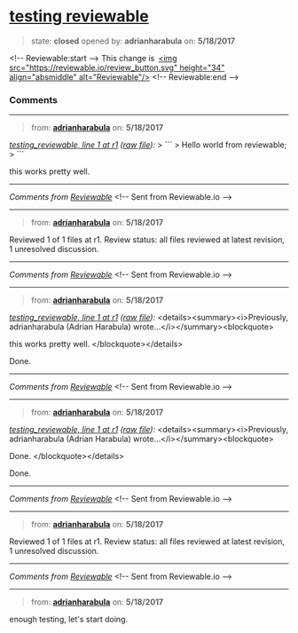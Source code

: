 # [testing reviewable](https://github.com/adrianharabula/condr/pull/92)

> state: **closed** opened by: **adrianharabula** on: **5/18/2017**



&lt;!-- Reviewable:start --&gt;
This change is [&lt;img src&#x3D;&quot;https://reviewable.io/review_button.svg&quot; height&#x3D;&quot;34&quot; align&#x3D;&quot;absmiddle&quot; alt&#x3D;&quot;Reviewable&quot;/&gt;](https://reviewable.io/reviews/adrianharabula/condr/92)
&lt;!-- Reviewable:end --&gt;


### Comments

---
> from: [**adrianharabula**](https://github.com/adrianharabula/condr/pull/92#issuecomment-302362431) on: **5/18/2017**









*[testing_reviewable, line 1 at r1](https://reviewable.io:443/reviews/adrianharabula/condr/92#-KkQ2ExPMe_mgbJjMYOY:-KkQ2ExPMe_mgbJjMYOZ:buagjxt) ([raw file](https://github.com/adrianharabula/condr/blob/af68f0ad2c35507a6ae1de58e8b8817cfec78bc0/testing_reviewable#L1)):*
&gt; &#x60;&#x60;&#x60;
&gt; Hello world from reviewable;
&gt; &#x60;&#x60;&#x60;

this works pretty well.

---


*Comments from [Reviewable](https://reviewable.io:443/reviews/adrianharabula/condr/92)*
&lt;!-- Sent from Reviewable.io --&gt;

---
> from: [**adrianharabula**](https://github.com/adrianharabula/condr/pull/92#issuecomment-302362751) on: **5/18/2017**





Reviewed 1 of 1 files at r1.
Review status: all files reviewed at latest revision, 1 unresolved discussion.

---



*Comments from [Reviewable](https://reviewable.io:443/reviews/adrianharabula/condr/92)*
&lt;!-- Sent from Reviewable.io --&gt;

---
> from: [**adrianharabula**](https://github.com/adrianharabula/condr/pull/92#issuecomment-302363076) on: **5/18/2017**









*[testing_reviewable, line 1 at r1](https://reviewable.io:443/reviews/adrianharabula/condr/92#-KkQ2ExPMe_mgbJjMYOY:-KkQ2wsGeotlslxlLAQs:b-896fix) ([raw file](https://github.com/adrianharabula/condr/blob/af68f0ad2c35507a6ae1de58e8b8817cfec78bc0/testing_reviewable#L1)):*
&lt;details&gt;&lt;summary&gt;&lt;i&gt;Previously, adrianharabula (Adrian Harabula) wrote…&lt;/i&gt;&lt;/summary&gt;&lt;blockquote&gt;

this works pretty well.
&lt;/blockquote&gt;&lt;/details&gt;

Done.

---


*Comments from [Reviewable](https://reviewable.io:443/reviews/adrianharabula/condr/92)*
&lt;!-- Sent from Reviewable.io --&gt;

---
> from: [**adrianharabula**](https://github.com/adrianharabula/condr/pull/92#issuecomment-302363444) on: **5/18/2017**









*[testing_reviewable, line 1 at r1](https://reviewable.io:443/reviews/adrianharabula/condr/92#-KkQ2ExPMe_mgbJjMYOY:-KkQ3JotSFqy3Qg7Hms9:b-896fix) ([raw file](https://github.com/adrianharabula/condr/blob/af68f0ad2c35507a6ae1de58e8b8817cfec78bc0/testing_reviewable#L1)):*
&lt;details&gt;&lt;summary&gt;&lt;i&gt;Previously, adrianharabula (Adrian Harabula) wrote…&lt;/i&gt;&lt;/summary&gt;&lt;blockquote&gt;

Done.
&lt;/blockquote&gt;&lt;/details&gt;

Done.

---


*Comments from [Reviewable](https://reviewable.io:443/reviews/adrianharabula/condr/92)*
&lt;!-- Sent from Reviewable.io --&gt;

---
> from: [**adrianharabula**](https://github.com/adrianharabula/condr/pull/92#issuecomment-302363525) on: **5/18/2017**





Reviewed 1 of 1 files at r1.
Review status: all files reviewed at latest revision, 1 unresolved discussion.

---



*Comments from [Reviewable](https://reviewable.io:443/reviews/adrianharabula/condr/92)*
&lt;!-- Sent from Reviewable.io --&gt;

---
> from: [**adrianharabula**](https://github.com/adrianharabula/condr/pull/92#issuecomment-302529146) on: **5/18/2017**

enough testing, let&#x27;s start doing.
